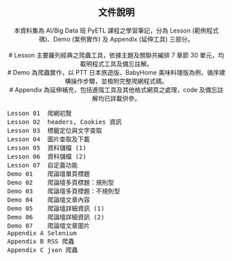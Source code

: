 <h2 align="center">文件說明</h2>

<p align="center">本資料集為 AI/Big Data 班 PyETL 課程之學習筆記，分為 Lesson (範例程式碼)、Demo (案例實作) 及 Appendix (延伸工具) 三部分。<br><br>
# Lesson 主要羅列經典之爬蟲工具，依據主題及關聯共編排 7 章節 30 單元，均載明程式工具及備忘註解。<br>
# Demo 為爬蟲實作，以 PTT 日本旅遊版、BabyHome 美味料理版為例，循序建構操作步驟，並檢附完整爬網程式碼。<br>
# Appendix 為延伸補充，包括進階工具及其他格式網頁之處理，code 及備忘註解均已詳載供參。</p>

<pre>
Lesson 01  爬網初覽
Lesson 02  headers, Cookies 資訊
Lesson 03  標籤定位與文字查取
Lesson 04  圖片查取及下載
Lesson 05  資料儲檔 (1)
Lesson 06  資料儲檔 (2)
Lesson 07  自定義功能
Demo 01    爬論壇單頁標題
Demo 02    爬論壇多頁標題：規則型
Demo 03    爬論壇多頁標題：不規則型
Demo 04    爬論壇文章內容
Demo 05    爬論壇詳細資訊 (1)
Demo 06    爬論壇詳細資訊 (2)
Demo 07    爬論壇文章圖片
Appendix A Selenium
Appendix B RSS 爬蟲
Appendix C json 爬蟲
</pre>
